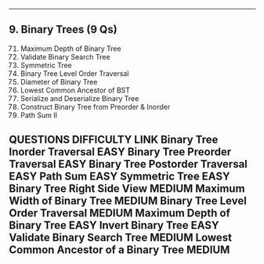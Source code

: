 ---

## 9. Binary Trees (9 Qs)
71. Maximum Depth of Binary Tree  
72. Validate Binary Search Tree  
73. Symmetric Tree  
74. Binary Tree Level Order Traversal  
75. Diameter of Binary Tree  
76. Lowest Common Ancestor of BST  
77. Serialize and Deserialize Binary Tree  
78. Construct Binary Tree from Preorder & Inorder  
79. Path Sum II  


QUESTIONS DIFFICULTY LINK
Binary Tree Inorder Traversal EASY
Binary Tree Preorder Traversal EASY
Binary Tree Postorder Traversal EASY
Path Sum EASY
Symmetric Tree EASY
Binary Tree Right Side View MEDIUM
Maximum Width of Binary Tree MEDIUM
Binary Tree Level Order Traversal MEDIUM
Maximum Depth of Binary Tree EASY
Invert Binary Tree EASY
Validate Binary Search Tree MEDIUM
Lowest Common Ancestor of a Binary Tree MEDIUM
---